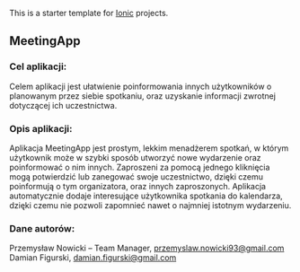 This is a starter template for [Ionic](http://ionicframework.com/docs/) projects.

## MeetingApp

### Cel aplikacji:

Celem aplikacji jest ułatwienie poinformowania innych użytkowników o planowanym przez siebie spotkaniu, oraz uzyskanie informacji zwrotnej dotyczącej ich uczestnictwa.

### Opis aplikacji:

Aplikacja MeetingApp jest prostym, lekkim menadżerem spotkań, w którym użytkownik może w szybki sposób utworzyć nowe wydarzenie oraz poinformować o nim innych. Zaproszeni za pomocą jednego kliknięcia mogą potwierdzić lub zanegować swoje uczestnictwo, dzięki czemu poinformują o tym organizatora, oraz innych zaproszonych. 
Aplikacja automatycznie dodaje interesujące użytkownika spotkania do kalendarza, dzięki czemu nie pozwoli zapomnieć nawet o najmniej istotnym wydarzeniu.

### Dane autorów:

Przemysław Nowicki – Team Manager, przemyslaw.nowicki93@gmail.com
Damian Figurski, damian.figurski@gmail.com 
